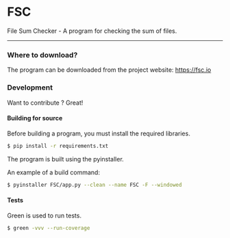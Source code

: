 # FSC
File Sum Checker - A program for checking the sum of files.
___


### Where to download?
The program can be downloaded from the project website: https://fsc.io


### Development

Want to contribute ? Great!

#### Building for source

Before building a program, you must install the required libraries.
```sh
$ pip install -r requirements.txt
```
The program is built using the pyinstaller.

An example of a build command:
```sh
$ pyinstaller FSC/app.py --clean --name FSC -F --windowed
```

#### Tests

Green is used to run tests.
```sh
$ green -vvv --run-coverage
```